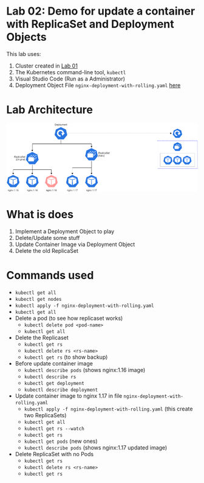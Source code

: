 # Lab 02: Demo for update a container with ReplicaSet and Deployment Objects
This lab uses:
1. Cluster created in [Lab 01](../lab01_create_K8s_cluster/README.md)
2. The Kubernetes command-line tool, ```kubectl```
3. Visual Studio Code (Run as a Administrator)
4. Deployment Object File ```nginx-deployment-with-rolling.yaml``` [here](../lab02_replicaset_and_deployment_demo/nginx-deployment-with-rolling.yaml)

# Lab Architecture
![Diagram](../diagrams/generated_png_diagrams/lab-02-deployment-rs.png)

# What is does
1. Implement a Deployment Object to play
2. Delete/Update some stuff
3. Update Container Image via Deployment Object
4. Delete the old ReplicaSet

# Commands used
- ```kubectl get all```
- ```kubectl get nodes```
- ```kubectl apply -f nginx-deployment-with-rolling.yaml```
- ```kubectl get all```
- Delete a pod (to see how replicaset works)
    - ```kubectl delete pod <pod-name>```
    - ```kubectl get all```
- Delete the Replicaset
    - ```kubectl get rs```
    - ```kubectl delete rs <rs-name>```
    - ```kubectl get rs``` (to show backup)
- Before update container image
    - ```kubectl describe pods``` (shows nginx:1.16 image)
    - ```kubectl describe rs```
    - ```kubectl get deployment```
    - ```kubectl describe deployment```
- Update container image to nginx 1.17 in file ```nginx-deployment-with-rolling.yaml```
    - ```kubectl apply -f nginx-deployment-with-rolling.yaml``` (this create two ReplicaSets)
    - ```kubectl get all```
    - ```kubectl get rs --watch```
    - ```kubectl get rs```
    - ```kubectl get pods``` (new ones)
    - ```kubectl describe pods``` (shows nginx:1.17 updated image)
- Delete ReplicaSet with no Pods
    - ```kubectl get rs```
    - ```kubectl delete rs <rs-name>```
    - ```kubectl get rs```
